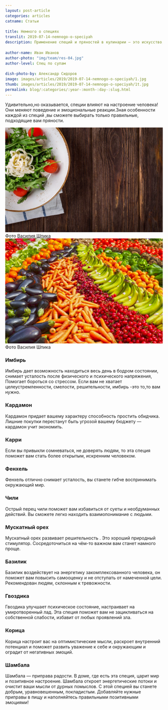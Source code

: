 ```yaml
---
layout: post-article
categories: articles
catname: Статьи

title: Немного о специях
translit: 2019-07-14-nemnogo-o-speciyah
description: Применение специй и пряностей в кулинарии – это искусство, овладев которым, блюда, приготовленные вами, будут иметь неповторимый аромат, непревзойденный вкус и улучшат здоровье. Ведь специи влияют на обмен веществ, на особенности работы эндокринной системы, способны облегчать работу некоторых органов.

author-name: Иван Иванов
author-photo: "img/team/res-04.jpg"
author-level: Спец по супам

dish-photo-by: Александр Сидоров
image: images/articles/2019/2019-07-14-nemnogo-o-speciyah/1.jpg
thumb: images/articles/2019/2019-07-14-nemnogo-o-speciyah/1t.jpg
permalink: blog/:categories/:year-:month-:day-:slug.html
---
```


Удивительно,но оказывается, специи влияют на настроение человека! Они меняют поведение и эмоциональные реакции.Зная особенности каждой из специй ,вы сможете выбирать только правильные, подходящие вам пряности.

<div class="row">
	<div class="col-6">
		<img src="img\articles\img-article-003_.jpg" alt="">
		<figcaption>Фото <a href="#">Василия Шпика</a></figcaption>
	</div>
	<div class="col-6">
		<img src="img\articles\img-article-008_.jpg" alt="">
		<figcaption>Фото Василия Шпика</figcaption>
	</div>
</div>

### Имбирь
Имбирь дает возможность находиться весь день в бодром состоянии, снимает усталость после физического и психического напряжения, Помогает бороться со стрессом. Если вам не хватает целеустремленности, смелости, решительности, имбирь -это то,то вам нужно.
### Кардамон
Кардамон придает вашему характеру способность простить обидчика. Лишние покупки перестанут быть угрозой вашему бюджету — кардамон учит экономить.
### Карри
Если вы привыкли сомневаться, не доверять людям, то эта специя поможет вам стать более открытым, искренним человеком.
### Фенхель
Фенхель отлично снимает усталость, вы станете гибче воспринимать окружающий мир.
### Чили
Острый перец чили поможет вам избавиться от суеты и необдуманных действий. Вы сможете легко находить взаимопонимание с людьми.
### Мускатный орех
Мускатный орех развивает решительность . Это хороший природный стимулятор. Сосредоточиться на чём-то важном вам станет намного проще.
### Базилик
Базилик воздействует на энергетику закомплексованного человека, он поможет вам повысить самооценку и не отступать от намеченной цели. Рекомендован людям, склонным к тревожности.
### Гвоздика
Гвоздика улучшает психическое состояние, настраивает на умиротворенный лад. Эта специя поможет вам не зацикливаться на собственной слабости, избавит от любых проявлений зла.
### Корица
Корица настроит вас на оптимистические мысли, раскроет внутренний потенциал и поможет развить уважение к себе и окружающим и оградит от негативных эмоций.
### Шамбала
Шамбала — приправа радости. В доме, где есть эта специя, царит мир и позитивное настроение. Шамбала откроет энергетические потоки и очистит ваши мысли от дурных помыслов. С этой специей вы станете добрым, уравновешенным, покладистым.
Добавляйте нужные приправы в пищу и наполняйтесь правильными позитивными эмоциями!